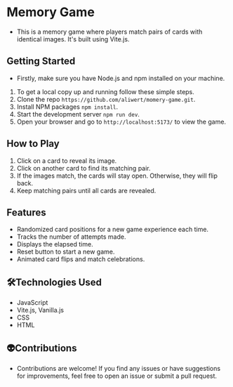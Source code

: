 # Memory Game
- This is a memory game where players match pairs of cards with identical images. It's built using Vite.js.

## Getting Started
- Firstly, make sure you have Node.js and npm installed on your machine.
1. To get a local copy up and running follow these simple steps.
2. Clone the repo `https://github.com/aliwert/momery-game.git`.
3. Install NPM packages `npm install`.
4. Start the development server `npm run dev`.
5. Open your browser and go to `http://localhost:5173/` to view the game.

## How to Play
1. Click on a card to reveal its image.
2. Click on another card to find its matching pair.
3. If the images match, the cards will stay open. Otherwise, they will flip back.
4. Keep matching pairs until all cards are revealed.

## Features
- Randomized card positions for a new game experience each time.
- Tracks the number of attempts made.
- Displays the elapsed time.
- Reset button to start a new game.
- Animated card flips and match celebrations.
## 🛠️Technologies Used
- JavaScript
- Vite.js, Vanilla.js
- CSS
- HTML
## 👽Contributions
- Contributions are welcome! If you find any issues or have suggestions for improvements, feel free to open an issue or submit a pull request.
